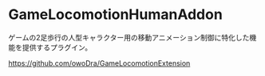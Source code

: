 # GameLocomotionHumanAddon
 ゲームの2足歩行の人型キャラクター用の移動アニメーション制御に特化した機能を提供するプラグイン。

https://github.com/owoDra/GameLocomotionExtension
